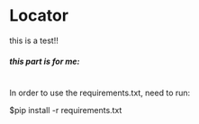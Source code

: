 # Locator

this is a test!!
##### this part is for me:
#
#
In order to use the requirements.txt, need to run:

$pip install -r requirements.txt



